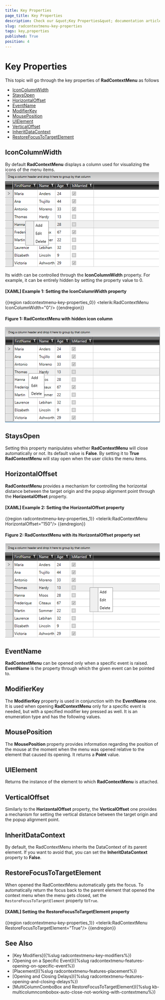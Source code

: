 ```yaml
---
title: Key Properties
page_title: Key Properties
description: Check our &quot;Key Properties&quot; documentation article for the RadContextMenu {{ site.framework_name }} control.
slug: radcontextmenu-key-properties
tags: key,properties
published: True
position: 4
---
```


# Key Properties

This topic will go through the key properties of __RadContextMenu__ as follows

* [IconColumnWidth](#iconcolumnwidth)
* [StaysOpen](#staysopen)
* [HorizontalOffset](#horizontaloffset)
* [EventName](#eventname)
* [ModifierKey](#modifierkey)
* [MousePosition](#mouseposition)
* [UIElement](#uielement)
* [VerticalOffset](#verticaloffset)
* [InheritDataContext](#inheritdatacontext)
* [RestoreFocusToTargetElement](#restorefocustotargetelement)

## IconColumnWidth

By default __RadContextMenu__ displays a column used for visualizing the icons of the menu items. 
![RadContextMenu Icon Column](images/RadContextMenu_KeyProperties_01.png)

Its width can be controlled through the __IconColumnWidth__ property. For example, it can be entirely hidden by setting the property value to 0.

#### __[XAML] Example 1: Setting the IconColumnWidth property__
{{region radcontextmenu-key-properties_0}}
	 <telerik:RadContextMenu IconColumnWidth="0"/>
{{endregion}}

#### __Figure 1: RadContextMenu with hidden icon column__
![RadContextMenu Icon Column](images/RadContextMenu_KeyProperties_02.png)

## StaysOpen

Setting this property manipulates whether __RadContextMenu__ will close automatically or not. Its default value is __False__. By setting it to __True RadContextMenu__ will stay open when the user clicks the menu items.

## HorizontalOffset

__RadContextMenu__ provides a mechanism for controlling the horizontal distance between the target origin and the popup alignment point through the __HorizontalOffset__ property.

#### __[XAML] Example 2: Setting the HorizontalOffset property__
{{region radcontextmenu-key-properties_1}}
	<telerik:RadContextMenu HorizontalOffset="150"/>
{{endregion}}

#### __Figure 2: RadContextMenu with its HorizontalOffset property set__
![RadContextMenu Icon Column](images/RadContextMenu_KeyProperties_03.png)
 
## EventName

__RadContextMenu__ can be opened only when a specific event is raised. __EventName__ is the property through which the given event can be pointed to.

## ModifierKey

The __ModifierKey__ property is used in conjunction with the __EventName__ one. It is used when opening __RadContextMenu__ only for a specific event is needed, but with a specified modifier key pressed as well. It is an enumeration type and has the following values.

## MousePosition

The __MousePosition__ property provides information regarding the position of the mouse at the moment when the menu was opened relative to the element that caused its opening. It returns a __Point__ value.

## UIElement

Returns the instance of the element to which __RadContextMenu__ is attached.

## VerticalOffset

Similarly to the __HorizontalOffset__ property, the __VerticalOffset__ one provides a mechanism for setting the vertical distance between the target origin and the popup alignment point. 

## InheritDataContext

By default, the RadContextMenu inherits the DataContext of its parent element. If you want to avoid that, you can set the __InheritDataContext__ property to __False__.

## RestoreFocusToTargetElement

When opened the RadContextMenu automatically gets the focus. To automatically return the focus back to the parent element that opened the context menu when the menu gets closed, set the `RestoreFocusToTargetElement` property to`True`.

#### __[XAML] Setting the RestoreFocusToTargetElement property__
{{region radcontextmenu-key-properties_1}}
	<telerik:RadContextMenu RestoreFocusToTargetElement="True"/>
{{endregion}}

## See Also  
 * [Key Modifiers]({%slug radcontextmenu-key-modifiers%})
 * [Opening on a Specific Event]({%slug radcontextmenu-features-opening-on-specific-event%})
 * [Placement]({%slug radcontextmenu-features-placement%})
 * [Opening and Closing Delays]({%slug radcontextmenu-features-opening-and-closing-delays%})
 * [MultiColumnComboBox and RestoreFocusToTargetElement]({%slug kb-multicolumncombobox-auto-close-not-working-with-contextmenu%})